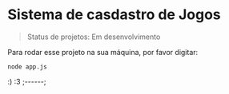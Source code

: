 <h1> Sistema de casdastro de Jogos </h1>

> Status de projetos: Em desenvolvimento

Para rodar esse projeto na sua máquina, por favor digitar:

```
node app.js
```

:) :3  ;------;